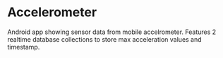 # Accelerometer
Android app showing sensor data from mobile accelrometer. 
Features 2 realtime database collections to store max acceleration values and timestamp.
